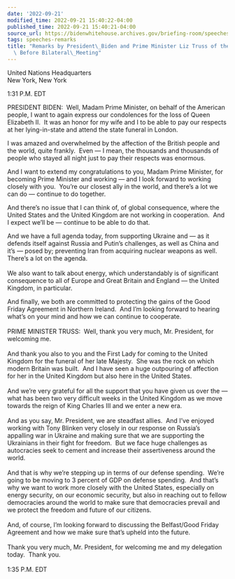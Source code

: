 ```yaml
---
date: '2022-09-21'
modified_time: 2022-09-21 15:40:22-04:00
published_time: 2022-09-21 15:40:21-04:00
source_url: https://bidenwhitehouse.archives.gov/briefing-room/speeches-remarks/2022/09/21/remarks-by-president-biden-and-prime-minister-liz-truss-of-the-united-kingdom-before-bilateral-meeting/
tags: speeches-remarks
title: "Remarks by President\_Biden and Prime Minister Liz Truss of the United Kingdom\
  \ Before Bilateral\_Meeting"
---
```

 
United Nations Headquarters  
New York, New York

1:31 P.M. EDT

PRESIDENT BIDEN:  Well, Madam Prime Minister, on behalf of the American
people, I want to again express our condolences for the loss of Queen
Elizabeth II.  It was an honor for my wife and I to be able to pay our
respects at her lying-in-state and attend the state funeral in London.

I was amazed and overwhelmed by the affection of the British people and
the world, quite frankly.  Even — I mean, the thousands and thousands of
people who stayed all night just to pay their respects was enormous.

And I want to extend my congratulations to you, Madam Prime Minister,
for becoming Prime Minister and working — and I look forward to working
closely with you.  You’re our closest ally in the world, and there’s a
lot we can do — continue to do together.

And there’s no issue that I can think of, of global consequence, where
the United States and the United Kingdom are not working in
cooperation.  And I expect we’ll be — continue to be able to do that.

And we have a full agenda today, from supporting Ukraine and — as it
defends itself against Russia and Putin’s challenges, as well as China
and it’s — posed by; preventing Iran from acquiring nuclear weapons as
well.  There’s a lot on the agenda.   
   
We also want to talk about energy, which understandably is of
significant consequence to all of Europe and Great Britain and England —
the United Kingdom, in particular.

And finally, we both are committed to protecting the gains of the Good
Friday Agreement in Northern Ireland.  And I’m looking forward to
hearing what’s on your mind and how we can continue to cooperate.  
   
PRIME MINISTER TRUSS:  Well, thank you very much, Mr. President, for
welcoming me.  
   
And thank you also to you and the First Lady for coming to the United
Kingdom for the funeral of her late Majesty.  She was the rock on which
modern Britain was built.  And I have seen a huge outpouring of
affection for her in the United Kingdom but also here in the United
States.   
   
And we’re very grateful for all the support that you have given us over
the — what has been two very difficult weeks in the United Kingdom as we
move towards the reign of King Charles III and we enter a new era.  
   
And as you say, Mr. President, we are steadfast allies.  And I’ve
enjoyed working with Tony Blinken very closely in our response on
Russia’s appalling war in Ukraine and making sure that we are supporting
the Ukrainians in their fight for freedom.  But we face huge challenges
as autocracies seek to cement and increase their assertiveness around
the world.   
   
And that is why we’re stepping up in terms of our defense spending. 
We’re going to be moving to 3 percent of GDP on defense spending.  And
that’s why we want to work more closely with the United States,
especially on energy security, on our economic security, but also in
reaching out to fellow democracies around the world to make sure that
democracies prevail and we protect the freedom and future of our
citizens.  
   
And, of course, I’m looking forward to discussing the Belfast/Good
Friday Agreement and how we make sure that’s upheld into the future.   
   
Thank you very much, Mr. President, for welcoming me and my delegation
today.  Thank you.  
   
1:35 P.M. EDT 
